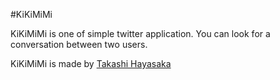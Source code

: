 #KiKiMiMi

KiKiMiMi is one of simple twitter application.
You can look for a conversation between two users.

KiKiMiMi is made by [Takashi Hayasaka](https://twitter.com/#!/iwhurtafly)